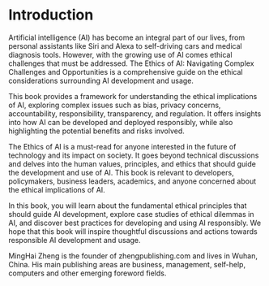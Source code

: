 # Introduction

Artificial intelligence (AI) has become an integral part of our lives, from personal assistants like Siri and Alexa to self-driving cars and medical diagnosis tools. However, with the growing use of AI comes ethical challenges that must be addressed. The Ethics of AI: Navigating Complex Challenges and Opportunities is a comprehensive guide on the ethical considerations surrounding AI development and usage.

This book provides a framework for understanding the ethical implications of AI, exploring complex issues such as bias, privacy concerns, accountability, responsibility, transparency, and regulation. It offers insights into how AI can be developed and deployed responsibly, while also highlighting the potential benefits and risks involved.

The Ethics of AI is a must-read for anyone interested in the future of technology and its impact on society. It goes beyond technical discussions and delves into the human values, principles, and ethics that should guide the development and use of AI. This book is relevant to developers, policymakers, business leaders, academics, and anyone concerned about the ethical implications of AI.

In this book, you will learn about the fundamental ethical principles that should guide AI development, explore case studies of ethical dilemmas in AI, and discover best practices for developing and using AI responsibly. We hope that this book will inspire thoughtful discussions and actions towards responsible AI development and usage.

MingHai Zheng is the founder of zhengpublishing.com and lives in Wuhan, China. His main publishing areas are business, management, self-help, computers and other emerging foreword fields.
